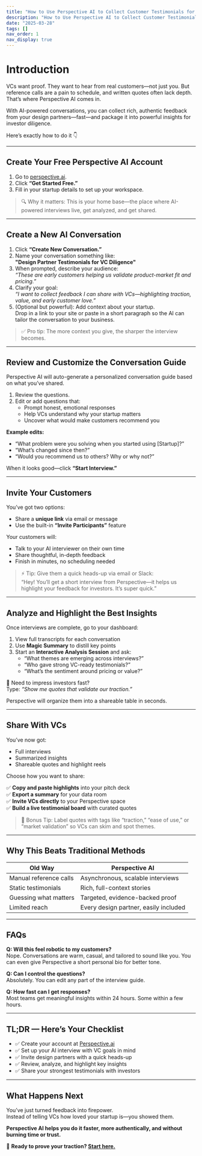 ```yaml
---
title: "How to Use Perspective AI to Collect Customer Testimonials for VCs"
description: "How to Use Perspective AI to Collect Customer Testimonials for VCs"
date: "2025-03-28"
tags: []
nav_order: 1
nav_display: true
---
```


# Introduction

VCs want proof. They want to hear from real customers—not just you. But reference calls are a pain to schedule, and written quotes often lack depth. That’s where Perspective AI comes in.

With AI-powered conversations, you can collect rich, authentic feedback from your design partners—fast—and package it into powerful insights for investor diligence.

Here’s exactly how to do it 👇

---

## Create Your Free Perspective AI Account

1. Go to [perspective.ai](https://perspective.ai).
2. Click **“Get Started Free.”**
3. Fill in your startup details to set up your workspace.

> 🔍 Why it matters: This is your home base—the place where AI-powered interviews live, get analyzed, and get shared.

---

## Create a New AI Conversation

1. Click **“Create New Conversation.”**
2. Name your conversation something like:  
   **"Design Partner Testimonials for VC Diligence"**
3. When prompted, describe your audience:  
   _“These are early customers helping us validate product-market fit and pricing.”_
4. Clarify your goal:  
   _“I want to collect feedback I can share with VCs—highlighting traction, value, and early customer love.”_
5. (Optional but powerful): Add context about your startup.  
   Drop in a link to your site or paste in a short paragraph so the AI can tailor the conversation to your business.

> ✅ Pro tip: The more context you give, the sharper the interview becomes.

---

## Review and Customize the Conversation Guide

Perspective AI will auto-generate a personalized conversation guide based on what you’ve shared.

1. Review the questions.
2. Edit or add questions that:
   - Prompt honest, emotional responses
   - Help VCs understand why your startup matters
   - Uncover what would make customers recommend you

**Example edits:**
- “What problem were you solving when you started using [Startup]?”
- “What’s changed since then?”
- “Would you recommend us to others? Why or why not?”

When it looks good—click **“Start Interview.”**

---

## Invite Your Customers

You’ve got two options:
- Share a **unique link** via email or message
- Use the built-in **“Invite Participants”** feature

Your customers will:
- Talk to your AI interviewer on their own time
- Share thoughtful, in-depth feedback
- Finish in minutes, no scheduling needed

> ⚡ Tip: Give them a quick heads-up via email or Slack:  
> “Hey! You’ll get a short interview from Perspective—it helps us highlight your feedback for investors. It’s super quick.”

---

## Analyze and Highlight the Best Insights

Once interviews are complete, go to your dashboard:

1. View full transcripts for each conversation
2. Use **Magic Summary** to distill key points
3. Start an **Interactive Analysis Session** and ask:
   - “What themes are emerging across interviews?”
   - “Who gave strong VC-ready testimonials?”
   - “What’s the sentiment around pricing or value?”

🎯 Need to impress investors fast?  
Type: _“Show me quotes that validate our traction.”_

Perspective will organize them into a shareable table in seconds.

---

## Share With VCs

You’ve now got:
- Full interviews  
- Summarized insights  
- Shareable quotes and highlight reels

Choose how you want to share:

✅ **Copy and paste highlights** into your pitch deck  
✅ **Export a summary** for your data room  
✅ **Invite VCs directly** to your Perspective space  
✅ **Build a live testimonial board** with curated quotes

> 🎁 Bonus Tip: Label quotes with tags like “traction,” “ease of use,” or “market validation” so VCs can skim and spot themes.

---

## Why This Beats Traditional Methods

| Old Way                   | Perspective AI                          |
|--------------------------|------------------------------------------|
| Manual reference calls   | Asynchronous, scalable interviews        |
| Static testimonials      | Rich, full-context stories               |
| Guessing what matters    | Targeted, evidence-backed proof          |
| Limited reach            | Every design partner, easily included    |

---

## FAQs

**Q: Will this feel robotic to my customers?**  
Nope. Conversations are warm, casual, and tailored to sound like you. You can even give Perspective a short personal bio for better tone.

**Q: Can I control the questions?**  
Absolutely. You can edit any part of the interview guide.

**Q: How fast can I get responses?**  
Most teams get meaningful insights within 24 hours. Some within a few hours.

---

## TL;DR — Here’s Your Checklist

- ✅ Create your account at [Perspective.ai](https://perspective.ai)  
- ✅ Set up your AI interview with VC goals in mind  
- ✅ Invite design partners with a quick heads-up  
- ✅ Review, analyze, and highlight key insights  
- ✅ Share your strongest testimonials with investors  

---

## What Happens Next

You’ve just turned feedback into firepower.  
Instead of telling VCs how loved your startup is—you showed them.

**Perspective AI helps you do it faster, more authentically, and without burning time or trust.**

🎯 **Ready to prove your traction? [Start here.](https://perspective.ai)**
